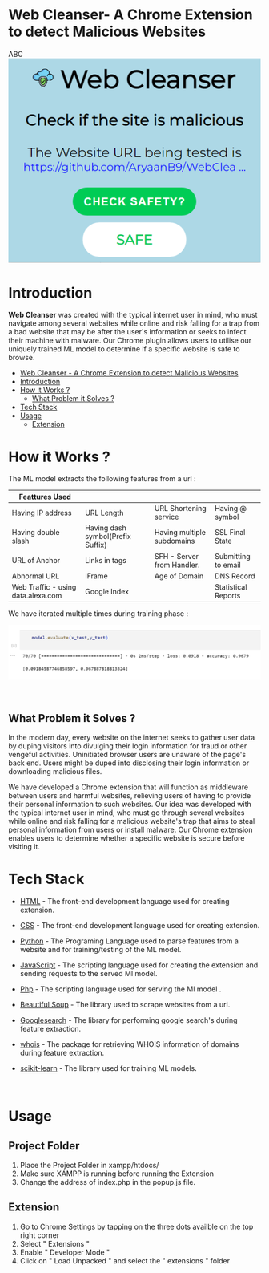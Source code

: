 # Web Cleanser- A Chrome Extension to detect Malicious Websites
 ABC
![](./images/image1.png)

# Introduction

**Web Cleanser** was created with the typical internet user in mind, who must navigate among several websites while online and risk falling for a trap from a bad website that may be after the user's information or seeks to infect their machine with malware. Our Chrome plugin allows users to utilise our uniquely trained ML model to determine if a specific website is safe to browse.


- [Web Cleanser - A Chrome Extension to detect Malicious Websites](#web-cleanser---a-chrome-extension-to-detect-malicious-websites)
- [Introduction](#introduction)
- [How it Works ?](#how-it-works-)
  - [What Problem it Solves ?](#what-problem-it-solves-)
- [Tech Stack](#tech-stack)
- [Usage](#usage)
  - [Extension](#extension)

# How it Works ?

<!-- ![](./images/flow.jpeg) -->



The ML model extracts the following features from a url :


  
| Feattures     Used                  |                                   |                            |                     |
| ----------------------------------- | --------------------------------- | -------------------------- | ------------------- |
| Having IP address                   | URL Length                        | URL Shortening service     | Having @ symbol     |
| Having double slash                 | Having dash symbol(Prefix Suffix) | Having multiple subdomains | SSL Final State     |  | Domain Registration Length | Favicon | HTTP or HTTPS token in domain name | Request URL |
| URL of Anchor                       | Links in tags                     | SFH - Server from Handler. | Submitting to email |
| Abnormal URL                        | IFrame                            | Age of Domain              | DNS Record          |
| Web Traffic -  using data.alexa.com | Google Index                      |                            | Statistical Reports |
 
 
 
  We have iterated multiple times during training phase :

  ![](./images/image2.png)

<br/>

## What Problem it Solves ?

In the modern day, every website on the internet seeks to gather user data by duping visitors into divulging their login information for fraud or other vengeful activities. Uninitiated browser users are unaware of the page's back end. Users might be duped into disclosing their login information or downloading malicious files.

We have developed a Chrome extension that will function as middleware between users and harmful websites, relieving users of having to provide their personal information to such websites.
Our idea was developed with the typical internet user in mind, who must go through several websites while online and risk falling for a malicious website's trap that aims to steal personal information from users or install malware. Our Chrome extension enables users to determine whether a specific website is secure before visiting it.

# Tech Stack

- [HTML](https://www.w3schools.com/html/) - The front-end development language used for creating extension.

- [CSS](https://www.w3schools.com/css/) - The  front-end development language used for creating extension.

- [Python](https://www.python.org/) - The Programing Language used to parse features from a website and for training/testing of the ML model.
- [JavaScript](https://www.javascript.com/) - The scripting language used for creating the extension and sending  requests to the served Ml model.
- [Php](https://www.php.net/) - The scripting language used for serving the Ml model .

- [Beautiful Soup](https://pypi.org/project/beautifulsoup4/) - The library used to scrape websites from a url.
- [Googlesearch](https://pypi.org/project/googlesearch-python/) - The library for  performing google search's during feature extraction.

- [whois](https://pypi.org/project/whois/) - The package for retrieving WHOIS information of domains during feature extraction.
- [scikit-learn](https://scikit-learn.org/stable/) -
  The library used for training ML models.
<br/>

# Usage

## Project Folder

1. Place the Project Folder in xampp/htdocs/
2. Make sure XAMPP is running before running the Extension
3. Change the address of index.php in the popup.js file.

## Extension

1. Go to Chrome Settings by tapping on the three dots availble on the top right corner
2. Select " Extensions "
3. Enable " Developer Mode "
4. Click on " Load Unpacked " and select the " extensions " folder

</br>
